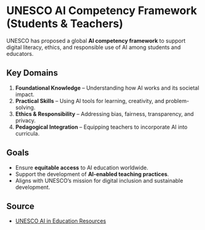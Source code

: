 # UNESCO AI Competency Framework (Students & Teachers)

UNESCO has proposed a global **AI competency framework** to support digital literacy, ethics, and responsible use of AI among students and educators.

## Key Domains
1. **Foundational Knowledge** – Understanding how AI works and its societal impact.
2. **Practical Skills** – Using AI tools for learning, creativity, and problem-solving.
3. **Ethics & Responsibility** – Addressing bias, fairness, transparency, and privacy.
4. **Pedagogical Integration** – Equipping teachers to incorporate AI into curricula.

## Goals
- Ensure **equitable access** to AI education worldwide.
- Support the development of **AI-enabled teaching practices**.
- Aligns with UNESCO’s mission for digital inclusion and sustainable development.

## Source
- [UNESCO AI in Education Resources](https://unesdoc.unesco.org/)
